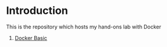# Introduction 


This is the repository which hosts my hand-ons lab with Docker

1. [Docker Basic](Docker-Basic) 
